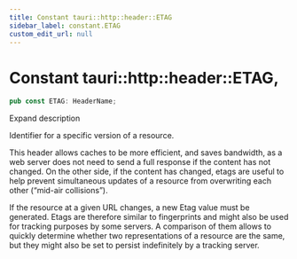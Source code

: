 ```yaml
---
title: Constant tauri::http::header::ETAG
sidebar_label: constant.ETAG
custom_edit_url: null
---
```


  # Constant tauri::http&#x3A;:header::ETAG,

```rs
pub const ETAG: HeaderName;
```

Expand description

Identifier for a specific version of a resource.

This header allows caches to be more efficient, and saves bandwidth, as a web server does not need to send a full response if the content has not changed. On the other side, if the content has changed, etags are useful to help prevent simultaneous updates of a resource from overwriting each other (“mid-air collisions”).

If the resource at a given URL changes, a new Etag value must be generated. Etags are therefore similar to fingerprints and might also be used for tracking purposes by some servers. A comparison of them allows to quickly determine whether two representations of a resource are the same, but they might also be set to persist indefinitely by a tracking server.
  